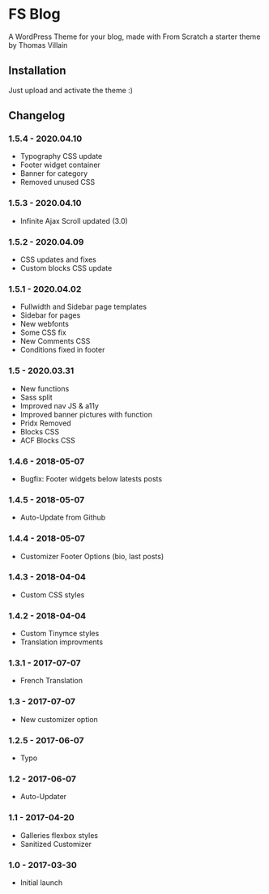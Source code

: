 # FS Blog

A WordPress Theme for your blog, made with From Scratch a starter theme by Thomas Villain

## Installation

Just upload and activate the theme :)

## Changelog

### 1.5.4 - 2020.04.10
* Typography CSS update
* Footer widget container
* Banner for category
* Removed unused CSS

### 1.5.3 - 2020.04.10
* Infinite Ajax Scroll updated (3.0)

### 1.5.2 - 2020.04.09
* CSS updates and fixes
* Custom blocks CSS update

### 1.5.1 - 2020.04.02
* Fullwidth and Sidebar page templates
* Sidebar for pages
* New webfonts
* Some CSS fix
* New Comments CSS
* Conditions fixed in footer

### 1.5 - 2020.03.31
* New functions
* Sass split
* Improved nav JS & a11y
* Improved banner pictures with function
* Pridx Removed
* Blocks CSS
* ACF Blocks CSS

### 1.4.6 - 2018-05-07
* Bugfix: Footer widgets below latests posts

### 1.4.5 - 2018-05-07
* Auto-Update from Github

### 1.4.4 - 2018-05-07
* Customizer Footer Options (bio, last posts)

### 1.4.3 - 2018-04-04
* Custom CSS styles

### 1.4.2 - 2018-04-04
* Custom Tinymce styles
* Translation improvments

### 1.3.1 - 2017-07-07
* French Translation

### 1.3 - 2017-07-07
* New customizer option

### 1.2.5 - 2017-06-07
* Typo

### 1.2 - 2017-06-07
* Auto-Updater

### 1.1 - 2017-04-20
* Galleries flexbox styles
* Sanitized Customizer

### 1.0 - 2017-03-30
* Initial launch
